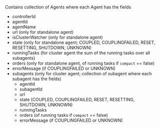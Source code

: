 Contains collection of Agents where each Agent has the fields
* controllerId
* agentId
* agentName
* url (only for standalone agent)
* isClusterWatcher (only for standalone agent)
* state (only for standalone agent; COUPLED, COUPLINGFAILED, RESET, RESETTING, SHUTDOWN, UNKNOWN)
* runningTasks (for cluster agent the sum of the running tasks over all subagents)
* orders (only for standalone agent, of running tasks if ``compact`` == false)
* errorMessage (if COUPLINGFAILED or UNKNOWN)
* subagents (only for cluster agent; collection of subagent where each subagent has the fields)
	* agentId
	* subagentId
	* url
	* state (COUPLED, COUPLINGFAILED, RESET, RESETTING, SHUTDOWN, UNKNOWN)
	* runningTasks
	* orders (of running tasks if ``compact`` == false)
	* errorMessage (if COUPLINGFAILED or UNKNOWN)